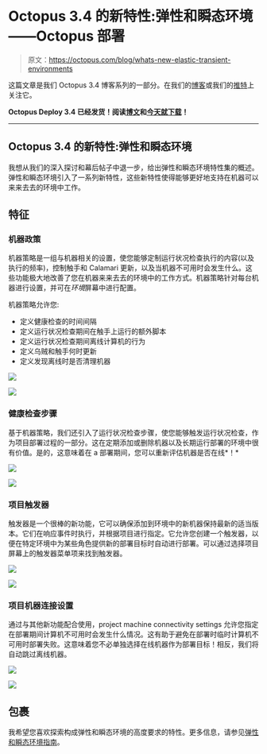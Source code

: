 # Octopus 3.4 的新特性:弹性和瞬态环境——Octopus 部署

> 原文：<https://octopus.com/blog/whats-new-elastic-transient-environments>

这篇文章是我们 Octopus 3.4 博客系列的一部分。在我们的[博客](https://octopus.com/blog/octopus34-blog-series-kickoff)或我们的[推特](https://twitter.com/OctopusDeploy)上关注它。

**Octopus Deploy 3.4 已经发货！阅读[博文](https://octopus.com/blog/octopus-deploy-3.4)和[今天就下载](https://octopus.com/downloads)！**

* * *

## Octopus 3.4 的新特性:弹性和瞬态环境

我想从我们的深入探讨和幕后帖子中退一步，给出弹性和瞬态环境特性集的概述。弹性和瞬态环境引入了一系列新特性，这些新特性使得能够更好地支持在机器可以来来去去的环境中工作。

## 特征

### 机器政策

机器策略是一组与机器相关的设置，使您能够定制运行状况检查执行的内容(以及执行的频率)，控制触手和 Calamari 更新，以及当机器不可用时会发生什么。这些功能极大地改善了您在机器来来去去的环境中的工作方式。机器策略针对每台机器进行设置，并可在*环境*屏幕中进行配置。

机器策略允许您:

*   定义健康检查的时间间隔
*   定义运行状况检查期间在触手上运行的额外脚本
*   定义运行状况检查期间离线计算机的行为
*   定义乌贼和触手何时更新
*   定义发现离线时是否清理机器

![](img/bdde4c7d5eb6f8bcde92323d496a162a.png)

![](img/5fc7438f2e4b49404da182a17f6dda50.png)

### 健康检查步骤

基于机器策略，我们还引入了运行状况检查步骤，使您能够触发运行状况检查，作为项目部署过程的一部分。这在定期添加或删除机器以及长期运行部署的环境中很有价值。是的，这意味着在 a 部署期间，您可以重新评估机器是否在线*！*

![](img/cc230de6a254e5790a6993f2f18025c5.png)

![](img/13d5b05a3d2ed04cd3606f331bfbf387.png)

### 项目触发器

触发器是一个很棒的新功能，它可以确保添加到环境中的新机器保持最新的适当版本。它们在响应事件时执行，并根据项目进行指定。它允许您创建一个触发器，以便在特定环境中为某些角色提供新的部署目标时自动进行部署。可以通过选择项目屏幕上的触发器菜单项来找到触发器。

![](img/b70c021d69e4f1382e7c38d13a990c9f.png)

![](img/5b8a56d2ffe25ded80aba1268917bd49.png)

### 项目机器连接设置

通过与其他新功能配合使用，project machine connectivity settings 允许您指定在部署期间计算机不可用时会发生什么情况。这有助于避免在部署时临时计算机不可用时部署失败。这意味着您不必单独选择在线机器作为部署目标！相反，我们将自动跳过离线机器。

![](img/f83f63161dad037b6092e98076bbe5ed.png)

![](img/9968aadac74b4edbff042a21a8fefc63.png)

## 包裹

我希望您喜欢探索构成弹性和瞬态环境的高度要求的特性。更多信息，请参见[弹性和瞬态环境指南](http://docs.octopusdeploy.com/display/OD/Elastic+and+Transient+Environments)。